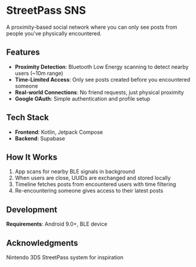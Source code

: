 # StreetPass SNS

A proximity-based social network where you can only see posts from people you've physically encountered.

## Features

- **Proximity Detection**: Bluetooth Low Energy scanning to detect nearby users (~10m range)
- **Time-Limited Access**: Only see posts created before you encountered someone
- **Real-world Connections**: No friend requests, just physical proximity
- **Google OAuth**: Simple authentication and profile setup

## Tech Stack

- **Frontend**: Kotlin, Jetpack Compose
- **Backend**: Supabase

## How It Works

1. App scans for nearby BLE signals in background
2. When users are close, UUIDs are exchanged and stored locally
3. Timeline fetches posts from encountered users with time filtering
4. Re-encountering someone gives access to their latest posts

## Development

**Requirements**: Android 9.0+, BLE device

## Acknowledgments

Nintendo 3DS StreetPass system for inspiration